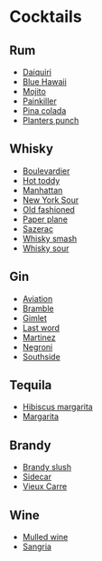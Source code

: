 Cocktails
=========

Rum
---

- [Daiquiri](Daiquiri.md)
- [Blue Hawaii](Blue_hawaii.md)
- [Mojito](Mojito.md)
- [Painkiller](Painkiller.md)
- [Pina colada](Pina_colada.md)
- [Planters punch](Planters_punch.md)


Whisky
------

- [Boulevardier](The_Boulevardier.md)
- [Hot toddy](Hot_toddy.md)
- [Manhattan](Manhattan.md)
- [New York Sour](New_york_sour.md)
- [Old fashioned](Old_fashioned.md)
- [Paper plane](Paper_plane.md)
- [Sazerac](Sazerac.md)
- [Whisky smash](Whisky_smash.md)
- [Whisky sour](Whisky_sour.md)


Gin
---

- [Aviation](Aviation.md)
- [Bramble](Bramble.md)
- [Gimlet](Gimlet.md)
- [Last word](Last_word.md)
- [Martinez](Martinez.md)
- [Negroni](Negroni.md)
- [Southside](Southside.md)


Tequila
-------

- [Hibiscus margarita](Hibiscus_margarita.md)
- [Margarita](Margarita.md)


Brandy
------

- [Brandy slush](Brandy_slush.md)
- [Sidecar](Sidecar.md)
- [Vieux Carre](Vieux_carre.md)


Wine
----

- [Mulled wine](Mulled_wine.md)
- [Sangria](Sangria.md)

